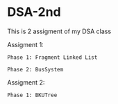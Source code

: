 # DSA-2nd
This is 2 assigment of my DSA class

Assigment 1:

    Phase 1: Fragment Linked List

    Phase 2: BusSystem
    
Assigment 2:

    Phase 1: BKUTree
